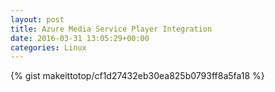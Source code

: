```yaml
---
layout: post                                                                                                              
title: Azure Media Service Player Integration                                                                                                                       
date: 2016-03-31 13:05:29+00:00                                                                                                                        
categories: Linux                                                                                                                
---                                                                                                                              
```


{% gist makeittotop/cf1d27432eb30ea825b0793ff8a5fa18 %}                                                                                                           

